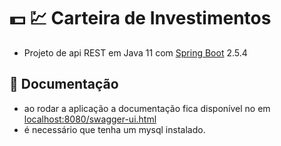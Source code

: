 # :dollar: :chart: Carteira de Investimentos

- Projeto de api REST em Java 11 com [Spring Boot](https://start.spring.io/) 2.5.4

## :book: Documentação

- ao rodar a aplicação a documentação fica disponível no em [localhost:8080/swagger-ui.html](localhost:8080/swagger-ui.html)
- é necessário que tenha um mysql instalado.
